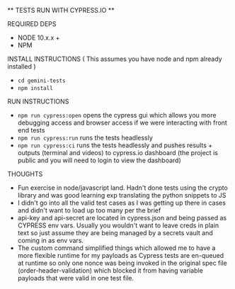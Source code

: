 **  TESTS RUN WITH CYPRESS.IO **

REQUIRED DEPS

* NODE 10.x.x +
* NPM

INSTALL INSTRUCTIONS
( This assumes you have node and npm already installed )

* ```cd gemini-tests```
* ```npm install```

RUN INSTRUCTIONS

* ```npm run cypress:open``` opens the cypress gui which allows you more debugging access and browser access if we were interacting with front end tests
* ```npm run cypress:run``` runs the tests headlessly
* ```npm run cypress:ci``` runs the tests headlessly and pushes results + outputs (terminal and videos) to cypress.io dashboard (the project is public and you will need to login to view the dashboard)


THOUGHTS

* Fun exercise in node/javascript land.  Hadn't done tests using the crypto library and was good learning exp translating the python snippets to JS
* I didn't go into all the valid test cases as I was getting up there in cases and didn't want to load up too many per the brief
* api-key and api-secret are located in cypress.json and being passed as CYPRESS env vars.  Usually you wouldn't want to leave creds in plain text so just assume they are being managed by a secrets vault and coming in as env vars.
* The custom command simplified things which allowed me to have a more flexible runtime for my payloads as Cypress tests are en-queued at runtime so only one nonce was being invoked in the original spec file (order-header-validation) which blocked it from having variable payloads that were valid in one test file.  

